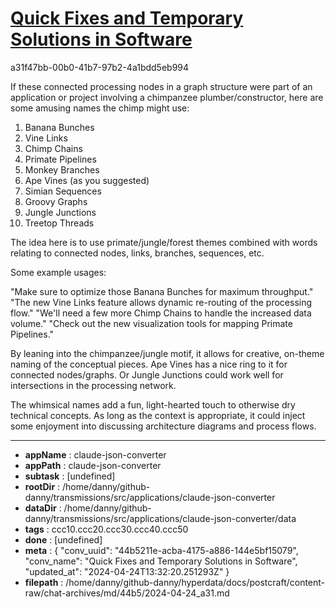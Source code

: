 # [Quick Fixes and Temporary Solutions in Software](https://claude.ai/chat/44b5211e-acba-4175-a886-144e5bf15079)

a31f47bb-00b0-41b7-97b2-4a1bdd5eb994

 If these connected processing nodes in a graph structure were part of an application or project involving a chimpanzee plumber/constructor, here are some amusing names the chimp might use:

1. Banana Bunches
2. Vine Links
3. Chimp Chains
4. Primate Pipelines 
5. Monkey Branches
6. Ape Vines (as you suggested)
7. Simian Sequences
8. Groovy Graphs
9. Jungle Junctions
10. Treetop Threads

The idea here is to use primate/jungle/forest themes combined with words relating to connected nodes, links, branches, sequences, etc.

Some example usages:

"Make sure to optimize those Banana Bunches for maximum throughput."
"The new Vine Links feature allows dynamic re-routing of the processing flow."
"We'll need a few more Chimp Chains to handle the increased data volume."
"Check out the new visualization tools for mapping Primate Pipelines."

By leaning into the chimpanzee/jungle motif, it allows for creative, on-theme naming of the conceptual pieces. Ape Vines has a nice ring to it for connected nodes/graphs. Or Jungle Junctions could work well for intersections in the processing network.

The whimsical names add a fun, light-hearted touch to otherwise dry technical concepts. As long as the context is appropriate, it could inject some enjoyment into discussing architecture diagrams and process flows.

---

* **appName** : claude-json-converter
* **appPath** : claude-json-converter
* **subtask** : [undefined]
* **rootDir** : /home/danny/github-danny/transmissions/src/applications/claude-json-converter
* **dataDir** : /home/danny/github-danny/transmissions/src/applications/claude-json-converter/data
* **tags** : ccc10.ccc20.ccc30.ccc40.ccc50
* **done** : [undefined]
* **meta** : {
  "conv_uuid": "44b5211e-acba-4175-a886-144e5bf15079",
  "conv_name": "Quick Fixes and Temporary Solutions in Software",
  "updated_at": "2024-04-24T13:32:20.251293Z"
}
* **filepath** : /home/danny/github-danny/hyperdata/docs/postcraft/content-raw/chat-archives/md/44b5/2024-04-24_a31.md
